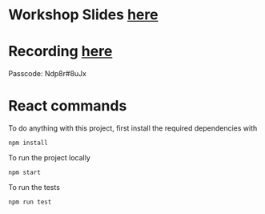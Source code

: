 <!-- Clone this repository to your local computer.
Then inside the repository

Make sure you are logged into firebase run the following commands: 

```
npm install firebase-tools -g   #install the firebase cli
firebase login 
firebase init # turn this into a firebase project   
``` 

Go through the prompts with the following selections:

Hosting ->  Use an existing project (assumes you have created a firebase project here https://firebase.google.com/ ) 

and for hosting setup:
use "public" as your "public director"
"yes" to configure as single page app
"no" to overwriting index.html


Then run 
```
firebase deploy
```

The link to the live app will be outputted in your terminal  -->

# Workshop Slides [here](https://docs.google.com/presentation/d/15gq9qibAPqK_-4rG68BTzmvzgonQBS0_7WKpJjrYFzs/edit?usp=sharing)

# Recording [here](https://utoronto.zoom.us/rec/share/pqybyeg-1P-LshxTFlrM-zQ9cuntosmnY32RGkRyvDSJqh7b9VdcjRh60JMwPvoU.myYeMHPRsW4BEQKS)
Passcode: Ndp8r#8uJx



# React commands

To do anything with this project, first install the required dependencies with 
```
npm install
```

To run the project locally
```
npm start
```

To run the tests
```
npm run test
```



